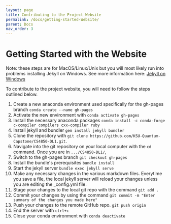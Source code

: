 ```yaml
---
layout: page
title: Contributing to the Project Website
permalink: /docs/getting-started-Website/
parent: Docs
nav_order: 3
---
```


# Getting Started with the Website

Note: these steps are for MacOS/Linux/Unix but you will most likely run into problems installing Jekyll on Windows. See more information here: [Jekyll on Windows](https://jekyllrb.com/docs/installation/windows/)

To contribute to the project website, you will need to follow the steps outlined below.

1. Create a new anaconda environment used specifically for the gh-pages branch `conda create --name gh-pages`
2. Activate the new environment with `conda activate gh-pages`
3. Install the necessary anaconda packages `conda install -c conda-forge c-compiler compilers cxx-compiler ruby`
4. Install jekyll and bundler `gem install jekyll bundler`
5. Clone the repository with `git clone https://github.com/KSU-Quantum-Capstone/CS4850-DL1.git`.
6. Navigate into the git repository on your local computer with the `cd` command. Once you are in `.../CS4850-DL1/`,
7. Switch to the gh-pages branch `git checkout gh-pages`
8. Install the bundle's prerequisites `bundle install`
9. Start the jekyll server `bundle exec jekyll serve`
10. Make any necessary changes in the various markdown files. Everytime you save a file, the local jekyll server will reload your changes unless you are editing the \_config.yml file.
11. Stage your changes to the local git repo with the command `git add .`
12. Commit your changes by using the command `git commit -m "Enter summary of the changes you made here"`
13. Push your changes to the remote GitHub repo. `git push origin`
14. End the server with `ctrl+c`
15. Close your conda environment with `conda deactivate`

